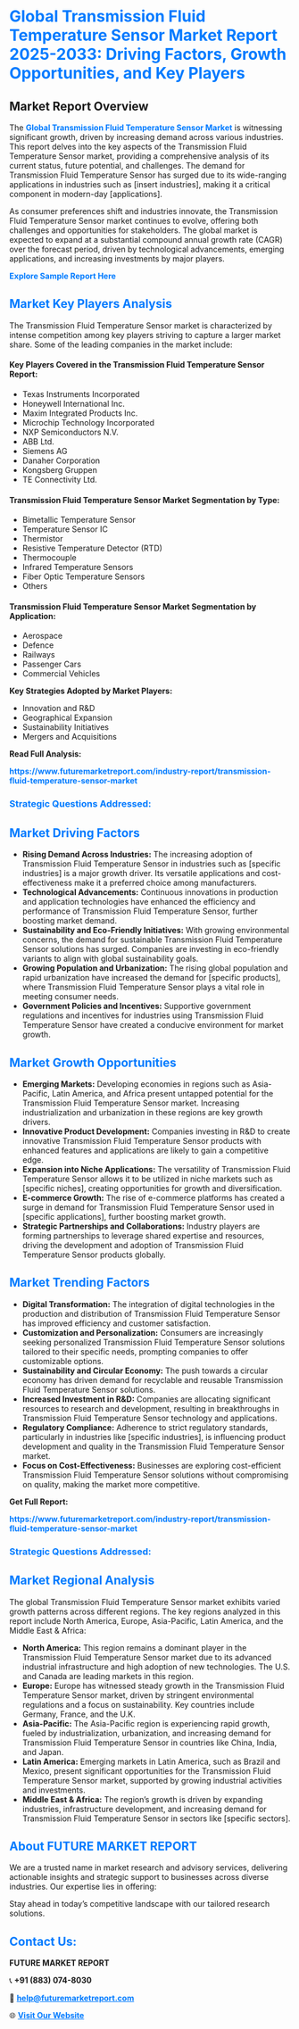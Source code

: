 <h1 style="color: #007BFF;">Global Transmission Fluid Temperature Sensor Market Report 2025-2033: Driving Factors, Growth Opportunities, and Key Players</h1>

<section id="overview">
<h2>Market Report Overview</h2>
<p>The <a href="https://www.futuremarketreport.com/industry-report/transmission-fluid-temperature-sensor-market" style="color: #007BFF; text-decoration: none;"><strong>Global Transmission Fluid Temperature Sensor Market</strong></a> is witnessing significant growth, driven by increasing demand across various industries. This report delves into the key aspects of the Transmission Fluid Temperature Sensor market, providing a comprehensive analysis of its current status, future potential, and challenges. The demand for Transmission Fluid Temperature Sensor has surged due to its wide-ranging applications in industries such as [insert industries], making it a critical component in modern-day [applications].</p>
<p>As consumer preferences shift and industries innovate, the Transmission Fluid Temperature Sensor market continues to evolve, offering both challenges and opportunities for stakeholders. The global market is expected to expand at a substantial compound annual growth rate (CAGR) over the forecast period, driven by technological advancements, emerging applications, and increasing investments by major players.</p>
</section>

<section id="overview">
<p><a href="https://www.futuremarketreport.com/request-sample/reportId=53733" style="color: #007BFF; text-decoration: none;"><strong>Explore Sample Report Here</strong></a></p>
</section>

<section id="key-players">
<h2 style="color: #007BFF;">Market Key Players Analysis</h2>
<p>The Transmission Fluid Temperature Sensor market is characterized by intense competition among key players striving to capture a larger market share. Some of the leading companies in the market include:</p>
<h4>Key Players Covered in the Transmission Fluid Temperature Sensor Report:</h4>
<ul><li>Texas Instruments Incorporated</li><li>Honeywell International Inc.</li><li>Maxim Integrated Products Inc.</li><li>Microchip Technology Incorporated</li><li>NXP Semiconductors N.V.</li><li>ABB Ltd.</li><li>Siemens AG</li><li>Danaher Corporation</li><li>Kongsberg Gruppen</li><li>TE Connectivity Ltd.</li></ul>
<h4>Transmission Fluid Temperature Sensor Market Segmentation by Type:</h4>
<ul><li>Bimetallic Temperature Sensor</li><li>Temperature Sensor IC</li><li>Thermistor</li><li>Resistive Temperature Detector (RTD)</li><li>Thermocouple</li><li>Infrared Temperature Sensors</li><li>Fiber Optic Temperature Sensors</li><li>Others</li></ul>

<h4>Transmission Fluid Temperature Sensor Market Segmentation by Application:</h4>
<ul><li>Aerospace</li><li>Defence</li><li>Railways</li><li>Passenger Cars</li><li>Commercial Vehicles</li></ul>
<p><strong>Key Strategies Adopted by Market Players:</strong></p>
<ul>
<li>Innovation and R&D</li>
<li>Geographical Expansion</li>
<li>Sustainability Initiatives</li>
<li>Mergers and Acquisitions</li>
</ul>
</section>

<section>
<p><strong>Read Full Analysis: </strong></p><a href="https://www.futuremarketreport.com/industry-report/transmission-fluid-temperature-sensor-market" style="color: #007BFF; text-decoration: none;"><strong>https://www.futuremarketreport.com/industry-report/transmission-fluid-temperature-sensor-market</strong></a>
<h3 style="color: #007BFF;">Strategic Questions Addressed:</h3>
</section>

<section id="driving-factors">
<h2 style="color: #007BFF;">Market Driving Factors</h2>
<ul>
<li><strong>Rising Demand Across Industries:</strong> The increasing adoption of Transmission Fluid Temperature Sensor in industries such as [specific industries] is a major growth driver. Its versatile applications and cost-effectiveness make it a preferred choice among manufacturers.</li>
<li><strong>Technological Advancements:</strong> Continuous innovations in production and application technologies have enhanced the efficiency and performance of Transmission Fluid Temperature Sensor, further boosting market demand.</li>
<li><strong>Sustainability and Eco-Friendly Initiatives:</strong> With growing environmental concerns, the demand for sustainable Transmission Fluid Temperature Sensor solutions has surged. Companies are investing in eco-friendly variants to align with global sustainability goals.</li>
<li><strong>Growing Population and Urbanization:</strong> The rising global population and rapid urbanization have increased the demand for [specific products], where Transmission Fluid Temperature Sensor plays a vital role in meeting consumer needs.</li>
<li><strong>Government Policies and Incentives:</strong> Supportive government regulations and incentives for industries using Transmission Fluid Temperature Sensor have created a conducive environment for market growth.</li>
</ul>
</section>

<section id="growth-opportunities">
<h2 style="color: #007BFF;">Market Growth Opportunities</h2>
<ul>
<li><strong>Emerging Markets:</strong> Developing economies in regions such as Asia-Pacific, Latin America, and Africa present untapped potential for the Transmission Fluid Temperature Sensor market. Increasing industrialization and urbanization in these regions are key growth drivers.</li>
<li><strong>Innovative Product Development:</strong> Companies investing in R&D to create innovative Transmission Fluid Temperature Sensor products with enhanced features and applications are likely to gain a competitive edge.</li>
<li><strong>Expansion into Niche Applications:</strong> The versatility of Transmission Fluid Temperature Sensor allows it to be utilized in niche markets such as [specific niches], creating opportunities for growth and diversification.</li>
<li><strong>E-commerce Growth:</strong> The rise of e-commerce platforms has created a surge in demand for Transmission Fluid Temperature Sensor used in [specific applications], further boosting market growth.</li>
<li><strong>Strategic Partnerships and Collaborations:</strong> Industry players are forming partnerships to leverage shared expertise and resources, driving the development and adoption of Transmission Fluid Temperature Sensor products globally.</li>
</ul>
</section>

<section id="trending-factors">
<h2 style="color: #007BFF;">Market Trending Factors</h2>
<ul>
<li><strong>Digital Transformation:</strong> The integration of digital technologies in the production and distribution of Transmission Fluid Temperature Sensor has improved efficiency and customer satisfaction.</li>
<li><strong>Customization and Personalization:</strong> Consumers are increasingly seeking personalized Transmission Fluid Temperature Sensor solutions tailored to their specific needs, prompting companies to offer customizable options.</li>
<li><strong>Sustainability and Circular Economy:</strong> The push towards a circular economy has driven demand for recyclable and reusable Transmission Fluid Temperature Sensor solutions.</li>
<li><strong>Increased Investment in R&D:</strong> Companies are allocating significant resources to research and development, resulting in breakthroughs in Transmission Fluid Temperature Sensor technology and applications.</li>
<li><strong>Regulatory Compliance:</strong> Adherence to strict regulatory standards, particularly in industries like [specific industries], is influencing product development and quality in the Transmission Fluid Temperature Sensor market.</li>
<li><strong>Focus on Cost-Effectiveness:</strong> Businesses are exploring cost-efficient Transmission Fluid Temperature Sensor solutions without compromising on quality, making the market more competitive.</li>
</ul>
</section>

<section>
<p><strong>Get Full Report: </strong></p><a href="https://www.futuremarketreport.com/industry-report/transmission-fluid-temperature-sensor-market" style="color: #007BFF; text-decoration: none;"><strong>https://www.futuremarketreport.com/industry-report/transmission-fluid-temperature-sensor-market</strong></a>
<h3 style="color: #007BFF;">Strategic Questions Addressed:</h3>
</section>


<section id="regional-analysis">
<h2 style="color: #007BFF;">Market Regional Analysis</h2>
<p>The global Transmission Fluid Temperature Sensor market exhibits varied growth patterns across different regions. The key regions analyzed in this report include North America, Europe, Asia-Pacific, Latin America, and the Middle East & Africa:</p>
<ul>
<li><strong>North America:</strong> This region remains a dominant player in the Transmission Fluid Temperature Sensor market due to its advanced industrial infrastructure and high adoption of new technologies. The U.S. and Canada are leading markets in this region.</li>
<li><strong>Europe:</strong> Europe has witnessed steady growth in the Transmission Fluid Temperature Sensor market, driven by stringent environmental regulations and a focus on sustainability. Key countries include Germany, France, and the U.K.</li>
<li><strong>Asia-Pacific:</strong> The Asia-Pacific region is experiencing rapid growth, fueled by industrialization, urbanization, and increasing demand for Transmission Fluid Temperature Sensor in countries like China, India, and Japan.</li>
<li><strong>Latin America:</strong> Emerging markets in Latin America, such as Brazil and Mexico, present significant opportunities for the Transmission Fluid Temperature Sensor market, supported by growing industrial activities and investments.</li>
<li><strong>Middle East & Africa:</strong> The region’s growth is driven by expanding industries, infrastructure development, and increasing demand for Transmission Fluid Temperature Sensor in sectors like [specific sectors].</li>
</ul>
</section>

<footer>
<h2 style="color: #007BFF;">About FUTURE MARKET REPORT</h2>
<p>We are a trusted name in market research and advisory services, delivering actionable insights and strategic support to businesses across diverse industries. Our expertise lies in offering:</p>

<p>Stay ahead in today’s competitive landscape with our tailored research solutions.</p>

<h2 style="color: #007BFF;">Contact Us:</h2>
<p><strong>FUTURE MARKET REPORT</strong></p>
<p>📞 <strong>+91 (883) 074-8030</strong></p>
<p>📧 <strong><a href="mailto:help@futuremarketreport.com" style="color: #007BFF;">help@futuremarketreport.com</a></strong></p>
<p>🌐 <strong><a href="https://www.futuremarketreport.com/" style="color: #007BFF;">Visit Our Website</a></strong></p>
</footer>